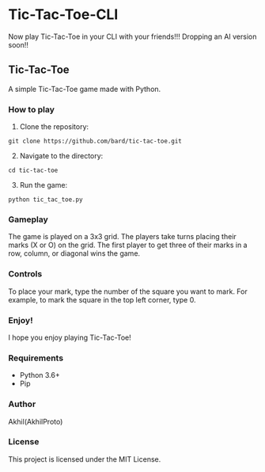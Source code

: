 # Tic-Tac-Toe-CLI
Now play Tic-Tac-Toe in your CLI with your friends!!! Dropping an AI version soon!!

## Tic-Tac-Toe

A simple Tic-Tac-Toe game made with Python.

### How to play

1. Clone the repository:

```
git clone https://github.com/bard/tic-tac-toe.git
```

2. Navigate to the directory:

```
cd tic-tac-toe
```

3. Run the game:

```
python tic_tac_toe.py
```

### Gameplay

The game is played on a 3x3 grid. The players take turns placing their marks (X or O) on the grid. The first player to get three of their marks in a row, column, or diagonal wins the game.

### Controls

To place your mark, type the number of the square you want to mark. For example, to mark the square in the top left corner, type 0.


### Enjoy!

I hope you enjoy playing Tic-Tac-Toe!

### Requirements

* Python 3.6+
* Pip

### Author

Akhil(AkhilProto)

### License

This project is licensed under the MIT License.
